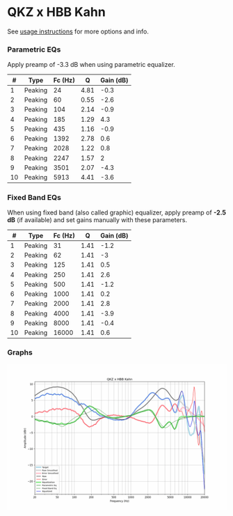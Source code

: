 # QKZ x HBB Kahn
See [usage instructions](https://github.com/jaakkopasanen/AutoEq#usage) for more options and info.

### Parametric EQs
Apply preamp of -3.3 dB when using parametric equalizer.

|   # | Type    |   Fc (Hz) |    Q |   Gain (dB) |
|-----|---------|-----------|------|-------------|
|   1 | Peaking |        24 | 4.81 |        -0.3 |
|   2 | Peaking |        60 | 0.55 |        -2.6 |
|   3 | Peaking |       104 | 2.14 |        -0.9 |
|   4 | Peaking |       185 | 1.29 |         4.3 |
|   5 | Peaking |       435 | 1.16 |        -0.9 |
|   6 | Peaking |      1392 | 2.78 |         0.6 |
|   7 | Peaking |      2028 | 1.22 |         0.8 |
|   8 | Peaking |      2247 | 1.57 |         2   |
|   9 | Peaking |      3501 | 2.07 |        -4.3 |
|  10 | Peaking |      5913 | 4.41 |        -3.6 |

### Fixed Band EQs
When using fixed band (also called graphic) equalizer, apply preamp of **-2.5 dB** (if available) and set gains manually with these parameters.

|   # | Type    |   Fc (Hz) |    Q |   Gain (dB) |
|-----|---------|-----------|------|-------------|
|   1 | Peaking |        31 | 1.41 |        -1.2 |
|   2 | Peaking |        62 | 1.41 |        -3   |
|   3 | Peaking |       125 | 1.41 |         0.5 |
|   4 | Peaking |       250 | 1.41 |         2.6 |
|   5 | Peaking |       500 | 1.41 |        -1.2 |
|   6 | Peaking |      1000 | 1.41 |         0.2 |
|   7 | Peaking |      2000 | 1.41 |         2.8 |
|   8 | Peaking |      4000 | 1.41 |        -3.9 |
|   9 | Peaking |      8000 | 1.41 |        -0.4 |
|  10 | Peaking |     16000 | 1.41 |         0.6 |

### Graphs
![](./QKZ%20x%20HBB%20Kahn.png)
